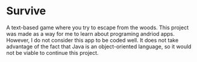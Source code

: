# Survive
A text-based game where you try to escape from the woods.
This project was made as a way for me to learn about programing andriod apps.
However, I do not consider this app to be coded well.
It does not take advantage of the fact that Java is an object-oriented language, so it would not be viable to continue this project.
